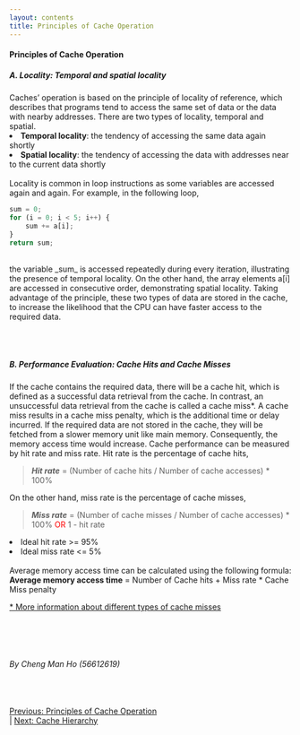 ```yaml
---
layout: contents
title: Principles of Cache Operation
---
```


<body>
<h4><b>Principles of Cache Operation</b></h4>

<h5><b>A. Locality: Temporal and spatial locality</b></h5>

<div = class="bodytext">
Caches’ operation is based on the principle of locality of reference, which describes that programs tend to access the same set of data or the data with nearby addresses. There are two types of locality, temporal and spatial.

<li><b>Temporal locality</b>: the tendency of accessing the same data again shortly </li>
<li><b>Spatial locality</b>: the tendency of accessing the data with addresses near to the current data shortly</li>
<br/>
Locality is common in loop instructions as some variables are accessed again and again. For example, in the following loop, <br/>

```js
sum = 0;
for (i = 0; i < 5; i++) {
	sum += a[i];
}
return sum;
```
<br/>
the variable _sum_ is accessed repeatedly during every iteration, illustrating the presence of temporal locality. On the other hand, the array elements a[i] are accessed in consecutive order, demonstrating spatial locality.
Taking advantage of the principle, these two types of data are stored in the cache, to increase the likelihood that the CPU can have faster access to the required data. 

<br/> <br/>

<h5><b>B. Performance Evaluation: Cache Hits and Cache Misses</b></h5>

If the cache contains the required data, there will be a cache hit, which is defined as a successful data retrieval from the cache. In contrast, an unsuccessful data retrieval from the cache is called a cache miss*. A cache miss results in a cache miss penalty, which is the additional time or delay incurred. If the required data are not stored in the cache, they will be fetched from a slower memory unit like main memory. Consequently, the memory access time would increase.
Cache performance can be measured by hit rate and miss rate. Hit rate is the percentage of cache hits,

> <b><i>Hit rate</i></b> =  (Number of cache hits / Number of cache accesses) * 100% 

On the other hand, miss rate is the percentage of cache misses,

> <b><i>Miss rate</b></i> =  (Number of cache misses / Number of cache accesses) * 100%  <span style="color: red;">OR</span>  1 - hit rate

<li>Ideal hit rate >= 95%</li>
<li>Ideal miss rate <= 5%</li>
<br/>
Average memory access time can be calculated using the following formula: <br/>
<b>Average memory access time</b> = Number of Cache hits + Miss rate * Cache Miss penalty

<br/>

<a href="https://www.hostinger.com/tutorials/cache-miss#What_Is_a_Cache_Miss">* More information about different types of cache misses</a>

<br/> <br/> <br/>
<h6>By Cheng Man Ho (56612619)</h6>
<br/> <br/>
<div class="middle">
<a href="https://cs1102proj-cache.github.io/CS1102/contents/principles_of_cache_operation.html">Previous: Principles of Cache Operation</a><br/> |
<a href="https://cs1102proj-cache.github.io/CS1102/contents/cache_hierarchy.html">Next: Cache Hierarchy</a>
</body>


